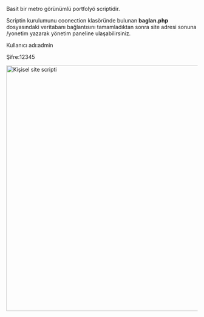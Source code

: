 <p>Basit bir metro görünümlü portfolyö scriptidir.</p>
<p>Scriptin kurulumunu coonection klasöründe bulunan <strong>baglan.php</strong> dosyasındaki veritabanı bağlantısını tamamladıktan sonra site adresi sonuna /yonetim yazarak yönetim paneline ulaşabilirsiniz.</p>
<p>Kullanıcı adı:admin</p>
<p>Şifre:12345</p>
 

<img class="size-full wp-image-3679" src="http://okandiyebiri.com/wp-content/uploads/2014/06/kisisel-site-scripti.png" alt="Kişisel site scripti" width="1139" height="647" />
